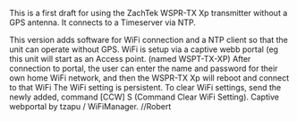 This is a first draft for using the ZachTek WSPR-TX Xp transmitter without a GPS antenna. 
It connects to a Timeserver via NTP.

This version adds software for WiFi connection and a NTP client so that the unit can operate without GPS.
WiFi is setup via a captive webb portal (eg this unit will start as an Access point. (named WSPT-TX-XP)
After connection to portal, the user can enter the name and password for their own home WiFi network, and then the WSPR-TX Xp will reboot and connect to that WiFi
The WiFi setting is persistent. 
To clear WiFi settings, send the newly added, command [CCW] S (Command Clear WiFi Setting).
Captive webportal by  tzapu / WiFiManager.
//Robert
